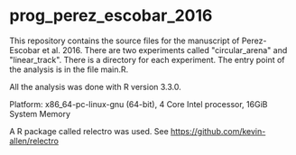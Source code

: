 # prog_perez_escobar_2016

This repository contains the source files for the manuscript of Perez-Escobar et al. 2016. There are two experiments called "circular_arena" and "linear_track". There is a directory for each experiment. The entry point of the analysis is in the file main.R.

All the analysis was done with R version 3.3.0.

Platform: x86_64-pc-linux-gnu (64-bit), 4 Core Intel processor, 16GiB System Memory

A R package called relectro was used. See https://github.com/kevin-allen/relectro
